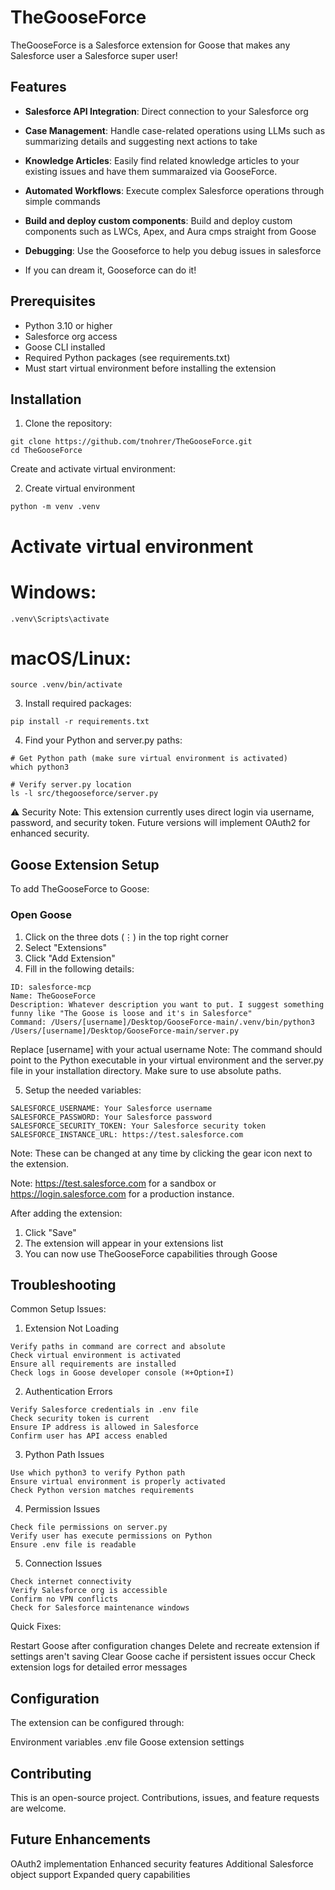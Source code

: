 # TheGooseForce
TheGooseForce is a Salesforce extension for Goose that makes any Salesforce user a Salesforce super user! 

## Features
- **Salesforce API Integration**: Direct connection to your Salesforce org
- **Case Management**: Handle case-related operations using LLMs such as summarizing details and suggesting next actions to take
- **Knowledge Articles**: Easily find related knowledge articles to your existing issues and have them summaraized via GooseForce.
- **Automated Workflows**: Execute complex Salesforce operations through simple commands
- **Build and deploy custom components**: Build and deploy custom components such as LWCs, Apex, and Aura cmps straight from Goose
- **Debugging**: Use the Gooseforce to help you debug issues in salesforce

- If you can dream it, Gooseforce can do it! 

## Prerequisites
- Python 3.10 or higher
- Salesforce org access
- Goose CLI installed
- Required Python packages (see requirements.txt)
- Must start virtual environment before installing the extension

## Installation

1. Clone the repository:
```
git clone https://github.com/tnohrer/TheGooseForce.git
cd TheGooseForce
```

Create and activate virtual environment:

2. Create virtual environment
```
python -m venv .venv
```

# Activate virtual environment
# Windows:
```
.venv\Scripts\activate
```
# macOS/Linux:
```
source .venv/bin/activate
```
3. Install required packages:

```
pip install -r requirements.txt
```
4. Find your Python and server.py paths:

```
# Get Python path (make sure virtual environment is activated)
which python3

# Verify server.py location
ls -l src/thegooseforce/server.py
```


⚠️ Security Note: This extension currently uses direct login via username, password, and security token. Future versions will implement OAuth2 for enhanced security.

## Goose Extension Setup
To add TheGooseForce to Goose:

### Open Goose
1. Click on the three dots (⋮) in the top right corner
2. Select "Extensions"
3. Click "Add Extension"
4. Fill in the following details:
```
ID: salesforce-mcp
Name: TheGooseForce
Description: Whatever description you want to put. I suggest something funny like "The Goose is loose and it's in Salesforce"
Command: /Users/[username]/Desktop/GooseForce-main/.venv/bin/python3 /Users/[username]/Desktop/GooseForce-main/server.py
```
Replace [username] with your actual username
Note: The command should point to the Python executable in your virtual environment and the server.py file in your installation directory. Make sure to use absolute paths.

5. Setup the needed variables:

```
SALESFORCE_USERNAME: Your Salesforce username
SALESFORCE_PASSWORD: Your Salesforce password
SALESFORCE_SECURITY_TOKEN: Your Salesforce security token
SALESFORCE_INSTANCE_URL: https://test.salesforce.com 
```
Note: These can be changed at any time by clicking the gear icon next to the extension. 

Note: https://test.salesforce.com for a sandbox or https://login.salesforce.com for a production instance. 

After adding the extension:

1. Click "Save"
2. The extension will appear in your extensions list
3. You can now use TheGooseForce capabilities through Goose


## Troubleshooting
Common Setup Issues:

1. Extension Not Loading

```
Verify paths in command are correct and absolute
Check virtual environment is activated
Ensure all requirements are installed
Check logs in Goose developer console (⌘+Option+I)
```

2. Authentication Errors

```
Verify Salesforce credentials in .env file
Check security token is current
Ensure IP address is allowed in Salesforce
Confirm user has API access enabled
```
3. Python Path Issues

```
Use which python3 to verify Python path
Ensure virtual environment is properly activated
Check Python version matches requirements
```
4. Permission Issues

```
Check file permissions on server.py
Verify user has execute permissions on Python
Ensure .env file is readable
```

5. Connection Issues

```
Check internet connectivity
Verify Salesforce org is accessible
Confirm no VPN conflicts
Check for Salesforce maintenance windows
```

Quick Fixes:

Restart Goose after configuration changes
Delete and recreate extension if settings aren't saving
Clear Goose cache if persistent issues occur
Check extension logs for detailed error messages

## Configuration
The extension can be configured through:

Environment variables
.env file
Goose extension settings


## Contributing
This is an open-source project. Contributions, issues, and feature requests are welcome.



## Future Enhancements
OAuth2 implementation
Enhanced security features
Additional Salesforce object support
Expanded query capabilities

